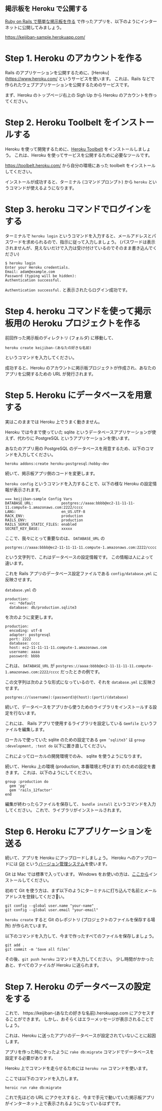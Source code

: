 掲示板を Heroku で公開する
---

[Ruby on Rails で簡単な掲示板を作る](../rails_keijiban) で作ったアプリを、以下のようにインターネットに公開してみましょう。

https://keijiban-sample.herokuapp.com/

# Step 1. Heroku のアカウントを作る

Rails のアプリケーションを公開するために、[Heroku](https://www.heroku.com/ というサービスを使います。
これは、Rails などで作られたウェブアプリケーションを公開するためのサービスです。

まず、Heroku のトップページ右上の Sigh Up から Heroku のアカウントを作ってください。

# Step 2. Heroku Toolbelt をインストールする

Heroku を使って開発するために、[Heroku Toolbelt](https://toolbelt.heroku.com/) をインストールしましょう。
これは、Heroku を使ってサービスを公開するために必要なツールです。

https://toolbelt.heroku.com/ から自分の環境にあった toolbelt をインストールしてください。

インストールが成功すると、ターミナル (コマンドプロンプト) から `heroku` というコマンドが使えるようになります。

# Step 3. heroku コマンドでログインをする

ターミナルで `heroku login` というコマンドを入力すると、メールアドレスとパスワードを求められるので、指示に従って入力しましょう。 (パスワードは表示されませんが、見えないだけで入力は受け付けているのでそのまま書き込んでください)

```
$ heroku login
Enter your Heroku credentials.
Email: adam@example.com
Password (typing will be hidden):
Authentication successful.
```

`Authentication successful.` と表示されたらログイン成功です。

# Step 4. heroku コマンドを使って掲示板用の Heroku プロジェクトを作る

前回作った掲示板のディレクトリ (フォルダ) に移動して、

```
heroku create keijiban-(あなたの好きな名前)
```

というコマンドを入力してください。

成功すると、Heroku のアカウントに掲示板プロジェクトが作成され、あなたのアプリを公開するための URL が発行されます。

# Step 5. Heroku にデータベースを用意する

実はこのままでは Heroku 上でうまく動きません。

Heroku では今まで使っていた sqlite というデータベースアプリケーションが使えず、代わりに PostgreSQL というアプリケーションを使います。

あなたのアプリ用の PostgreSQL のデータベースを用意するため、以下のコマンドを入力してください。

```
heroku addons:create heroku-postgresql:hobby-dev
```

続いて、掲示板アプリ側のコードを変更します。

`heroku config` というコマンドを入力することで、以下の様な Heroku の設定情報が表示されます。

```
=== keijiban-sample Config Vars
DATABASE_URL:             postgres://aaaa:bbbb@ec2-11-11-11-11.compute-1.amazonaws.com:2222/cccc
LANG:                     en_US.UTF-8
RACK_ENV:                 production
RAILS_ENV:                production
RAILS_SERVE_STATIC_FILES: enabled
SECRET_KEY_BASE:          xxxxx
```

ここで、我々にとって重要なのは、 `DATABASE_URL` の

```
postgres://aaaa:bbbb@ec2-11-11-11-11.compute-1.amazonaws.com:2222/cccc
```

という文字列で、これはデータベースの設定情報です。
この情報は人によって違います。

これを Rails アプリのデータベース設定ファイルである `config/database.yml` に反映させます。


`database.yml` の

```
production:
  <<: *default
  database: db/production.sqlite3
```

を次のように変更します。

```
production:
  encoding: utf-8
  adapter: postgresql
  port: 2222
  database: cccc
  host: ec2-11-11-11-11.compute-1.amazonaws.com
  username: aaaa
  password: bbbb
```

これは、 `DATABASE_URL` が `postgres://aaaa:bbbb@ec2-11-11-11-11.compute-1.amazonaws.com:2222/cccc` だったときの例です。

この文字列は次のような形式になっているので、それを `database.yml` に反映させます。

```
postgres://(username):(password)@(host):(port)/(database)
```

続いて、データベースをアプリから使うためのライブラリをインストールする設定を行ないます。

これには、 Rails アプリで使用するライブラリを設定している `Gemfile` というファイルを編集します。

ローカルで使っていた sqlite のための設定である `gem ‘sqlite3’` は `group :development, :test do` 以下に置き直してください。

これによってローカルの開発環境でのみ、 sqlite を使うようになります。

続いて、Heroku 上の環境 (production, 本番環境と呼びます) のための設定を書きます。
これは、以下のようにしてください。

```
group :production do
  gem 'pg'
  gem 'rails_12factor'
end
```

編集が終わったらファイルを保存して、 `bundle install` というコマンドを入力してください。
これで、ライブラリがインストールされます。

# Step 6. Heroku にアプリケーションを送る

続いて、アプリを Heroku にアップロードしましょう。
Heroku へのアップロードには [Git](http://git-scm.com/)  という[バージョン管理システム](https://ja.wikipedia.org/wiki/%E3%83%90%E3%83%BC%E3%82%B8%E3%83%A7%E3%83%B3%E7%AE%A1%E7%90%86%E3%82%B7%E3%82%B9%E3%83%86%E3%83%A0)を使います。

Git は Mac では標準で入っています。
Windows をお使いの方は、[ここから](http://git-scm.com/downloads)インストールしてください。

初めて Git を使う方は、まず以下のようにターミナルに打ち込んで名前とメールアドレスを登録してください。

```
git config --global user.name "your-name"
git config --global user.email "your-email"
```

`heroku create` すると Git のレポジトリ (プロジェクトのファイルを保存する場所) が作られています。

以下のコマンドを入力して、今まで作ったすべてのファイルを保存しましょう。

```
git add .
git commit -m ‘Save all files’
```

その後、`git push heroku` コマンドを入力してください。
少し時間がかかったあと、すべてのファイルが Heroku に送られます。

# Step 7. Heroku のデータベースの設定をする

これで、 https://keijiban-(あなたの好きな名前).herokuapp.com にアクセスすることができます。
しかし、おそらくはエラーメッセージが表示されることでしょう。

これは、Heroku に送ったアプリのデータベースが設定されていないことに起因します。

アプリを作った時にやったように `rake db:migrate` コマンドでデータベースを設定する必要があります。

Heroku 上でコマンドを走らせるためには `heroku run` コマンドを使います。

ここでは以下のコマンドを入力します。

```
heroic run rake db:migrate
```

これで先ほどの URL にアクセスすると、今まで手元で動いていた掲示板アプリがインターネット上で表示されるようになっているはずです。
